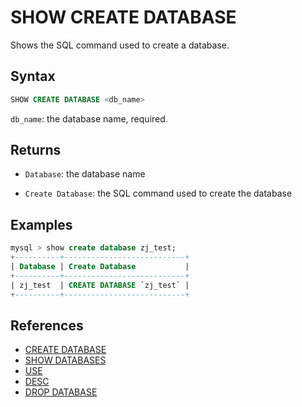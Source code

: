 # SHOW CREATE DATABASE

Shows the SQL command used to create a database.

## Syntax

```sql
SHOW CREATE DATABASE <db_name>
```

`db_name`: the database name, required.

## Returns

- `Database`: the database name

- `Create Database`: the SQL command used to create the database

## Examples

```sql
mysql > show create database zj_test;
+----------+---------------------------+
| Database | Create Database           |
+----------+---------------------------+
| zj_test  | CREATE DATABASE `zj_test` |
+----------+---------------------------+
```

## References

- [CREATE DATABASE](../data-definition/CREATE%20DATABASE.md)
- [SHOW DATABASES](SHOW%20DATABASES.md)
- [USE](../data-definition/USE.md)
- [DESC](../Utility/DESCRIBE.md)
- [DROP DATABASE](../data-definition/DROP%20DATABASE.md)
